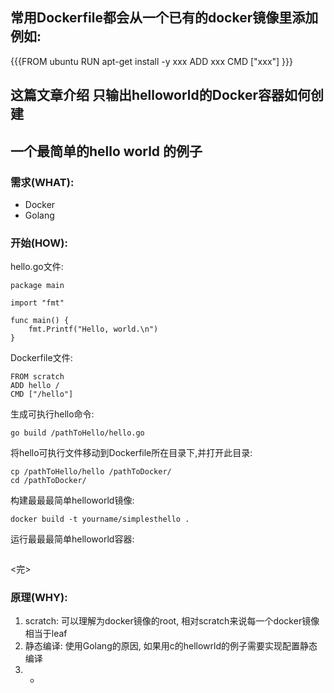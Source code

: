 ## 常用Dockerfile都会从一个已有的docker镜像里添加例如:

{{{FROM ubuntu
RUN apt-get install -y xxx
ADD xxx
CMD ["xxx"]
}}}

## 这篇文章介绍 只输出helloworld的Docker容器如何创建

## 一个最简单的hello world 的例子 

### 需求(WHAT):

- Docker
- Golang

### 开始(HOW):

hello.go文件:

```
package main

import "fmt"

func main() {
	fmt.Printf("Hello, world.\n")
}
```

Dockerfile文件:

```
FROM scratch
ADD hello /
CMD ["/hello"]
```


生成可执行hello命令:

```
go build /pathToHello/hello.go
```

将hello可执行文件移动到Dockerfile所在目录下,并打开此目录:

```
cp /pathToHello/hello /pathToDocker/
cd /pathToDocker/
```

构建最最最简单helloworld镜像:

```
docker build -t yourname/simplesthello .
```

运行最最最简单helloworld容器:
```docker run yourname/simplesthello
```

<完>

### 原理(WHY):
1. scratch: 可以理解为docker镜像的root, 相对scratch来说每一个docker镜像相当于leaf
2. 静态编译: 使用Golang的原因, 如果用c的hellowrld的例子需要实现配置静态编译
3. -
